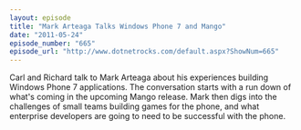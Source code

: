 ```yaml
---
layout: episode
title: "Mark Arteaga Talks Windows Phone 7 and Mango"
date: "2011-05-24"
episode_number: "665"
episode_url: "http://www.dotnetrocks.com/default.aspx?ShowNum=665"
---
```


Carl and Richard talk to Mark Arteaga about his experiences building Windows Phone 7 applications. The conversation starts with a run down of what's coming in the upcoming Mango release. Mark then digs into the challenges of small teams building games for the phone, and what enterprise developers are going to need to be successful with the phone.
